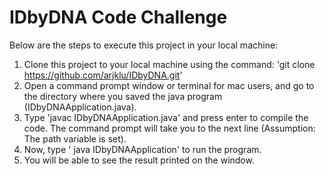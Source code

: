 # IDbyDNA Code Challenge
Below are the steps to execute this project in your local machine:

1. Clone this project to your local machine using the command: 'git clone https://github.com/arjklu/IDbyDNA.git'
1. Open a command prompt window or terminal for mac users, and go to the directory where you saved the java program (IDbyDNAApplication.java).
2. Type 'javac IDbyDNAApplication.java' and press enter to compile the code. The command prompt will take you to the next line (Assumption: The path variable is set).
3. Now, type ' java IDbyDNAApplication' to run the program.
4. You will be able to see the result printed on the window.

